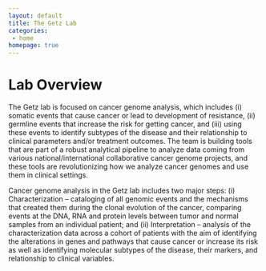 ```yaml
---
layout: default
title: The Getz Lab
categories:
 - home
homepage: true
---
```


# Lab Overview

The Getz lab is focused on cancer genome analysis, which includes (i) somatic events that cause cancer or lead to development of resistance, (ii) germline events that increase the risk for getting cancer, and (iii) using these events to identify subtypes of the disease and their relationship to clinical parameters and/or treatment outcomes. The team is building tools that are part of a robust analytical pipeline to analyze data coming from various national/international collaborative cancer genome projects, and these tools are revolutionizing how we analyze cancer genomes and use them in clinical settings.

Cancer genome analysis in the Getz lab includes two major steps: (i) Characterization – cataloging of all genomic events and the mechanisms that created them during the clonal evolution of the cancer, comparing events at the DNA, RNA and protein levels between tumor and normal samples from an individual patient; and (ii) Interpretation – analysis of the characterization data across a cohort of patients with the aim of identifying the alterations in genes and pathways that cause cancer or increase its risk as well as identifying molecular subtypes of the disease, their markers, and relationship to clinical variables.

